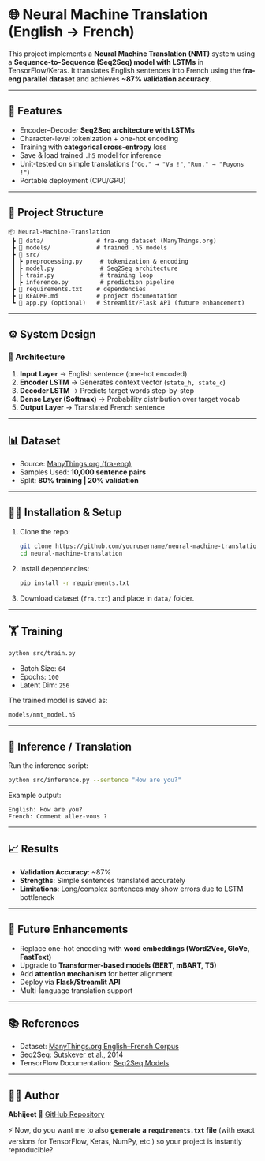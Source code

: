 # 🌐 Neural Machine Translation (English → French)

This project implements a **Neural Machine Translation (NMT)** system using a **Sequence-to-Sequence (Seq2Seq) model with LSTMs** in TensorFlow/Keras.
It translates English sentences into French using the **fra-eng parallel dataset** and achieves **\~87% validation accuracy**.

---

## 🚀 Features

* Encoder–Decoder **Seq2Seq architecture with LSTMs**
* Character-level tokenization + one-hot encoding
* Training with **categorical cross-entropy** loss
* Save & load trained `.h5` model for inference
* Unit-tested on simple translations (`"Go." → "Va !"`, `"Run." → "Fuyons !"`)
* Portable deployment (CPU/GPU)

---

## 📂 Project Structure

```
📦 Neural-Machine-Translation
 ┣ 📜 data/               # fra-eng dataset (ManyThings.org)
 ┣ 📜 models/             # trained .h5 models
 ┣ 📜 src/
 ┃ ┣ preprocessing.py     # tokenization & encoding
 ┃ ┣ model.py             # Seq2Seq architecture
 ┃ ┣ train.py             # training loop
 ┃ ┣ inference.py         # prediction pipeline
 ┣ 📜 requirements.txt    # dependencies
 ┣ 📜 README.md           # project documentation
 ┗ 📜 app.py (optional)   # Streamlit/Flask API (future enhancement)
```

---

## ⚙️ System Design

### 🔹 Architecture

1. **Input Layer** → English sentence (one-hot encoded)
2. **Encoder LSTM** → Generates context vector (`state_h, state_c`)
3. **Decoder LSTM** → Predicts target words step-by-step
4. **Dense Layer (Softmax)** → Probability distribution over target vocab
5. **Output Layer** → Translated French sentence

---

## 📊 Dataset

* Source: [ManyThings.org (fra-eng)](http://www.manythings.org/anki/)
* Samples Used: **10,000 sentence pairs**
* Split: **80% training | 20% validation**

---

## 🧑‍💻 Installation & Setup

1. Clone the repo:

   ```bash
   git clone https://github.com/yourusername/neural-machine-translation.git
   cd neural-machine-translation
   ```
2. Install dependencies:

   ```bash
   pip install -r requirements.txt
   ```
3. Download dataset (`fra.txt`) and place in `data/` folder.

---

## 🏋️ Training

```bash
python src/train.py
```

* Batch Size: `64`
* Epochs: `100`
* Latent Dim: `256`

The trained model is saved as:

```
models/nmt_model.h5
```

---

## 🔮 Inference / Translation

Run the inference script:

```bash
python src/inference.py --sentence "How are you?"
```

Example output:

```
English: How are you?
French: Comment allez-vous ?
```

---

## 📈 Results

* **Validation Accuracy**: \~87%
* **Strengths**: Simple sentences translated accurately
* **Limitations**: Long/complex sentences may show errors due to LSTM bottleneck

---

## 🔮 Future Enhancements

* Replace one-hot encoding with **word embeddings (Word2Vec, GloVe, FastText)**
* Upgrade to **Transformer-based models (BERT, mBART, T5)**
* Add **attention mechanism** for better alignment
* Deploy via **Flask/Streamlit API**
* Multi-language translation support

---

## 📚 References

* Dataset: [ManyThings.org English–French Corpus](http://www.manythings.org/anki/)
* Seq2Seq: [Sutskever et al., 2014](https://arxiv.org/abs/1409.3215)
* TensorFlow Documentation: [Seq2Seq Models](https://www.tensorflow.org/tutorials/text/nmt_with_attention)

---

## 👨‍💻 Author

**Abhijeet**
🔗 [GitHub Repository](https://github.com/yourusername/neural-machine-translation)

⚡ Now, do you want me to also **generate a `requirements.txt` file** (with exact versions for TensorFlow, Keras, NumPy, etc.) so your project is instantly reproducible?
